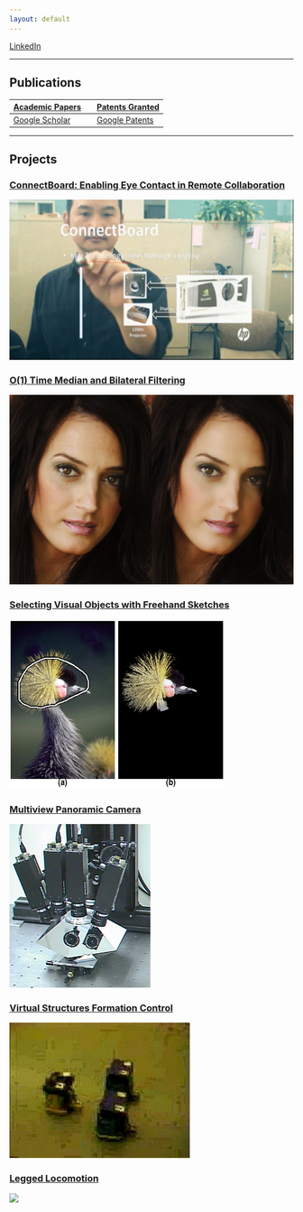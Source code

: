 ```yaml
---
layout: default
---
```


[LinkedIn](https://www.linkedin.com/in/karhantan)

------

## Publications

[Academic Papers](/Publications) | |  [Patents Granted](/patents) 
:---|:---|:---
[Google Scholar](https://scholar.google.com/citations?hl=en&user=Fz17zgcAAAAJ) |  | [Google Patents](https://patents.google.com/?inventor=kar-han+tan,Kar+Han+Tan&status=GRANT&clustered=false&sort=new&num=100)

------

## Projects 

### [ConnectBoard: Enabling Eye Contact in Remote Collaboration](/ConnectBoard) 

[![](/ConnectBoard/ConnectBoard.png)](/ConnectBoard)

### [O(1) Time Median and Bilateral Filtering](/CTMBF)

[![](/CTMBF/ctbf.jpg)](/CTMBF)

### [Selecting Visual Objects with Freehand Sketches](/Selection)

[![](/Selection/selection_files/fig01.jpeg)](/Selection)

### [Multiview Panoramic Camera](/Pyramid)

[![](/Pyramid/camera_files/spam_setup.jpeg)](/Pyramid)

### [Virtual Structures Formation Control](/VS)

[![](/assets/mif_qt4.gif)](/VS)

### [Legged Locomotion](/Legged)

[![](/assets/Walking.gif)](/Legged)


